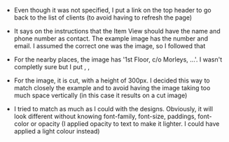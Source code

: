 - Even though it was not specified, I put a link on the top header to go back to the list of clients (to avoid having to refresh the page)

- It says on the instructions that the Item View should have the name and phone number as contact. The example image has the number and email. I assumed the correct one was the image, so I followed that

- For the nearby places, the image has '1st Floor, c/o Morleys, ...'. I wasn't completly sure but I put <number>, <street>, <city> <zip>

- For the image, it is cut, with a height of 300px. I decided this way to match closely the example and to avoid having the image taking too much space vertically (in this case it results on a cut image)

- I tried to match as much as I could with the designs. Obviously, it will look different without knowing font-family, font-size, paddings, font-color or opacity (I applied opacity to text to make it lighter. I could have applied a light colour instead)
